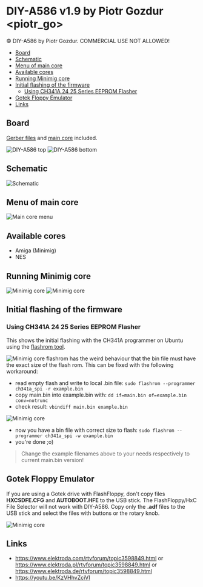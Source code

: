 # DIY-A586 v1.9 by Piotr Gozdur <piotr_go>
© DIY-A586 by Piotr Gozdur. COMMERCIAL USE NOT ALLOWED!

- [Board](#board)
- [Schematic](#schematic)
- [Menu of main core](#menu-of-main-core)
- [Available cores](#available-cores)
- [Running Minimig core](#running-minimig-core)
- [Initial flashing of the firmware](#initial-flashing-of-the-firmware)
  - [Using CH341A 24 25 Series EEPROM Flasher](#using-ch341a-24-25-series-eeprom-flasher)
- [Gotek Floppy Emulator](#gotek-floppy-emulator)
- [Links](#links)

## Board
[Gerber files](pcb/v1.9/gerbers.tar.gz) and [main core](main/MAIN%20v0.4.4a.tar.gz) included.

![DIY-A586 top](img/foto_003.jpg)
![DIY-A586 bottom](img/foto_004.jpg)

## Schematic
![Schematic](pcb/v1.9/schemat.png)

## Menu of main core
![Main core menu](img/foto_007.jpg)

## Available cores
* Amiga (Minimig)
* NES

## Running Minimig core
![Minimig core](img/foto_008.jpg)
![Minimig core](img/foto_009.jpg)

## Initial flashing of the firmware

### Using CH341A 24 25 Series EEPROM Flasher

This shows the initial flashing with the CH341A programmer on Ubuntu using the [flashrom tool](https://manpages.ubuntu.com/manpages/focal/man8/flashrom.8.html).

![Minimig core](../v1.6/img/flash-firmware-ch341a.jpg)
flashrom has the weird behaviour that the bin file must have the exact size of the flash rom. This can be fixed with the following workaround:

* read empty flash and write to local .bin file: ```sudo flashrom --programmer ch341a_spi -r example.bin```
* copy main.bin into example.bin with: ```dd if=main.bin of=example.bin conv=notrunc```
* check result: ```vbindiff main.bin example.bin```

![Minimig core](../v1.6/img/flash-bin-file-size-workaround.png)

* now you have a bin file with correct size to flash: ```sudo flashrom --programmer ch341a_spi -w example.bin```
* you're done ;o)

> Change the example filenames above to your needs respectively to current main.bin version!

## Gotek Floppy Emulator

If you are using a Gotek drive with FlashFloppy, don't copy files **HXCSDFE.CFG** and **AUTOBOOT.HFE** to the USB stick. The FlashFloppy/HxC File Selector will not work with DIY-A586. Copy only the **.adf** files to the USB stick and select the files with buttons or the rotary knob.

![Minimig core](../v1.6/img/diy-a586-with-gotek.jpg)

## Links
* https://www.elektroda.com/rtvforum/topic3598849.html or\
  https://www.elektroda.pl/rtvforum/topic3598849.html or\
  https://www.elektroda.de/rtvforum/topic3598849.html
* https://youtu.be/KzVHhvZciVI
